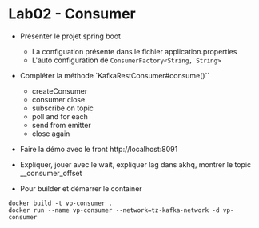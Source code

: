 # Lab02 - Consumer

- Présenter le projet spring boot
    * La configuation présente dans le fichier application.properties
    * L'auto configuration de `ConsumerFactory<String, String> `

- Compléter la méthode `KafkaRestConsumer#consume()``
    * createConsumer
    * consumer close
    * subscribe on topic
    * poll and for each 
    * send from emitter
    * close again

- Faire la démo avec le front http://localhost:8091

- Expliquer, jouer avec le wait, expliquer lag dans akhq, montrer le topic __consumer_offset

- Pour builder et démarrer le container 

```console
docker build -t vp-consumer .
docker run --name vp-consumer --network=tz-kafka-network -d vp-consumer
```